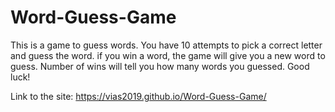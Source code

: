 # Word-Guess-Game
This is a game to guess words. You have 10 attempts to pick a correct letter and guess the word. if you win a word, the game will give you a new word to guess. Number of wins will tell you how many words you guessed. Good luck!

Link to the site: https://vias2019.github.io/Word-Guess-Game/
